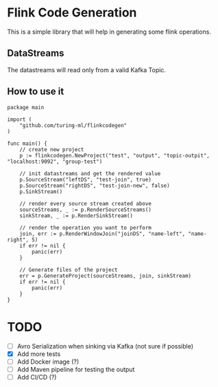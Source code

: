 # Flink Code Generation

This is a simple library that will help in generating some flink operations.

## DataStreams

The datastreams will read only from a valid Kafka Topic. 

## How to use it

```golang
package main

import (
    "github.com/turing-ml/flinkcodegen"
)

func main() {
    // create new project
    p := flinkcodegen.NewProject("test", "output", "topic-outpit", "localhost:9092", "group-test")

    // init datastreams and get the rendered value
    p.SourceStream("leftDS", "test-join", true)
    p.SourceStream("rightDS", "test-join-new", false)
    p.SinkStream()

    // render every source stream created above
    sourceStreams, _ := p.RenderSourceStreams()
    sinkStream, _ := p.RenderSinkStream()

    // render the operation you want to perform
    join, err := p.RenderWindowJoin("joinDS", "name-left", "name-right", 5)
    if err != nil {
        panic(err)
    }

    // Generate files of the project
    err = p.GenerateProject(sourceStreams, join, sinkStream)
    if err != nil {
        panic(err)
    }
}
```

# TODO

- [ ] Avro Serialization when sinking via Kafka (not sure if possible)
- [x] Add more tests
- [ ] Add Docker image (?)
- [ ] Add Maven pipeline for testing the output
- [ ] Add CI/CD (?)
